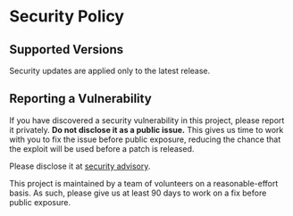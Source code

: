# Security Policy

## Supported Versions

Security updates are applied only to the latest release.

## Reporting a Vulnerability

If you have discovered a security vulnerability in this project, please report it privately. **Do not disclose it as a public issue.** This gives us time to work with you to fix the issue before public exposure, reducing the chance that the exploit will be used before a patch is released.

Please disclose it at [security advisory](https://github.com/geodaopenjs/geodalib/security/advisories/new).

This project is maintained by a team of volunteers on a reasonable-effort basis. As such, please give us at least 90 days to work on a fix before public exposure.
